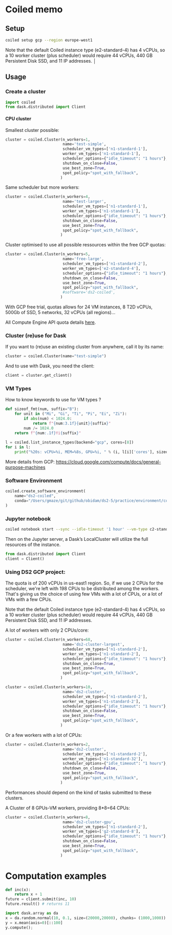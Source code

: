 # Coiled memo

## Setup

```bash
coiled setup gcp --region europe-west1
```
Note that the default Coiled instance type (e2-standard-4) has 4 vCPUs, so a 10 worker cluster (plus scheduler) would require 44 vCPUs, 440 GB Persistent Disk SSD, and 11 IP addresses. │

## Usage

### Create a cluster

```python
import coiled
from dask.distributed import Client
```

#### CPU cluster

Smallest cluster possible:
```python
cluster = coiled.Cluster(n_workers=1, 
                         name='test-simple', 
                         scheduler_vm_types=['n1-standard-1'],                       
                         worker_vm_types=['n1-standard-1'],
                         scheduler_options={"idle_timeout": "1 hours"},
                         shutdown_on_close=False,
                         use_best_zone=True, 
                         spot_policy="spot_with_fallback",
                        )
```

Same scheduler but more workers:
```python 
cluster = coiled.Cluster(n_workers=4, 
                         name='test-larger', 
                         scheduler_vm_types=['n1-standard-1'],   
                         worker_vm_types=['n1-standard-1'], 
                         scheduler_options={"idle_timeout": "1 hours"},
                         shutdown_on_close=False,
                         use_best_zone=True, 
                         spot_policy="spot_with_fallback",
                        )
```

Cluster optimised to use all possible ressources within the free GCP quotas:
```python 
cluster = coiled.Cluster(n_workers=5, 
                         name='free-large', 
                         scheduler_vm_types=['n1-standard-2'],   
                         worker_vm_types=['e2-standard-4'],
                         scheduler_options={"idle_timeout": "1 hours"},
                         shutdown_on_close=False,
                         use_best_zone=True, 
                         spot_policy="spot_with_fallback",
                         #software='ds2-coiled',
                        )
```

With GCP free trial, quotas allows for 24 VM instances, 8 T2D vCPUs, 500Gb of SSD, 5 networks, 32 vCPUs (all regions)...

All Compute Engine API quota details [here](https://console.cloud.google.com/apis/api/compute.googleapis.com/quotas?project=ds2-2025).


### Cluster (re)use for Dask
If you want to (re)use an existing cluster from anywhere, call it by its name:

```python
cluster = coiled.Cluster(name="test-simple")
```

And to use with Dask, you need the client:
```python
client = cluster.get_client()
```

### VM Types
How to know keywords to use for VM types ?


```python
def sizeof_fmt(num, suffix="B"):
    for unit in ("Mi", "Gi", "Ti", "Pi", "Ei", "Zi"):
        if abs(num) < 1024.0:
            return f"{num:3.1f}{unit}{suffix}"
        num /= 1024.0
    return f"{num:.1f}Yi{suffix}"
    
l = coiled.list_instance_types(backend="gcp", cores=[8])
for i in l:
    print("%20s: vCPU=%i, MEM=%8s, GPU=%i, " % (i, l[i]['cores'], sizeof_fmt(l[i]['memory']), l[i]['gpus']))
```

More details from GCP: https://cloud.google.com/compute/docs/general-purpose-machines

### Software Environment

```python
coiled.create_software_environment(
    name="ds2-coiled",
    conda="/Users/gmaze/git/github/obidam/ds2-5/practice/environment/coiled/environment-coiled.yml",
)
```


### Jupyter notebook

```bash
coiled notebook start --sync --idle-timeout '1 hour' --vm-type c2-standard-16 --name notebook --software ds2-coiled
```

Then on the Jupyter server, a Dask’s LocalCluster will utilize the full resources of the instance.
```python
from dask.distributed import Client
client = Client()
```


### Using DS2 GCP project:

The quota is of 200 vCPUs in us-east1 region. 
So, if we use 2 CPUs for the scheduler, we're left with 198 CPUs to be distributed among the workers. 
That's giving us the choice of using few VMs with a lot of CPUs, or a lot of VMs with a few CPUs.

Note that the default Coiled instance type (e2-standard-4) has 4 vCPUs, so a 10 worker cluster (plus scheduler) would require 44 vCPUs, 440 GB Persistent Disk SSD, and 11 IP addresses.

A lot of workers with only 2 CPUs/core:
```python 
cluster = coiled.Cluster(n_workers=68, 
                         name='ds2-cluster-largest', 
                         scheduler_vm_types=['n1-standard-2'],   
                         worker_vm_types=['n1-standard-2'],
                         scheduler_options={"idle_timeout": "1 hours"},
                         shutdown_on_close=True,
                         use_best_zone=True, 
                         spot_policy="spot_with_fallback",
                        )

cluster = coiled.Cluster(n_workers=10, 
                         name='ds2-cluster', 
                         scheduler_vm_types=['n1-standard-2'],   
                         worker_vm_types=['n1-standard-2'],
                         scheduler_options={"idle_timeout": "1 hours"},
                         shutdown_on_close=False,
                         use_best_zone=True, 
                         spot_policy="spot_with_fallback",
                        )
```

Or a few workers with a lot of CPUs:
```python 
cluster = coiled.Cluster(n_workers=2, 
                         name='ds2-cluster', 
                         scheduler_vm_types=['n1-standard-2'],   
                         worker_vm_types=['n1-standard-32'],
                         scheduler_options={"idle_timeout": "1 hours"},
                         shutdown_on_close=False,
                         use_best_zone=True, 
                         spot_policy="spot_with_fallback",
                        )
```

Performances should depend on the kind of tasks submitted to these clusters.


A Cluster of 8 GPUs-VM workers, providing 8*8=64 CPUs:
```python 
cluster = coiled.Cluster(n_workers=8, 
                         name='ds2-cluster-gpu', 
                         scheduler_vm_types=['n1-standard-2'],   
                         worker_vm_types=['g2-standard-8'],
                         scheduler_options={"idle_timeout": "1 hours"},
                         shutdown_on_close=False,
                         use_best_zone=True, 
                         spot_policy="spot_with_fallback",
                        )
```


# Computation examples
```python
def inc(x):
    return x + 1
future = client.submit(inc, 10)
future.result() # returns 11
```

```python
import dask.array as da
x = da.random.normal(10, 0.1, size=(20000,20000), chunks= (1000,1000))
y = x.mean(axis=0)[::100]
y.compute();
```

